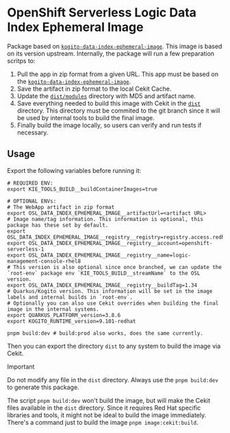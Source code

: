 # OpenShift Serverless Logic Data Index Ephemeral Image

Package based on [`kogito-data-index-ephemeral-image`](../kogito-data-index-ephemeral-image).
This image is based on its version upstream. Internally, the package will run a few preparation scritps to:

1. Pull the app in zip format from a given URL. This app must be based on the [`kogito-data-index-ephemeral-image`](../kogito-data-index-ephemeral-image).
2. Save the artifact in zip format to the local Cekit Cache.
3. Update the [`dist/modules`](generated/modules) directory with MD5 and artifact name.
4. Save everything needed to build this image with Cekit in the [`dist`](generated) directory. This directory must be commited to the git branch since it will be used by internal tools to build the final image.
5. Finally build the image locally, so users can verify and run tests if necessary.

## Usage

Export the following variables before running it:

```shell
# REQUIRED ENV:
export KIE_TOOLS_BUILD__buildContainerImages=true

# OPTIONAL ENVs:
# The WebApp artifact in zip format
export OSL_DATA_INDEX_EPHEMERAL_IMAGE__artifactUrl=<artifact URL>
# Image name/tag information. This information is optional, this package has these set by default.
export OSL_DATA_INDEX_EPHEMERAL_IMAGE__registry__registry=registry.access.redhat.com
export OSL_DATA_INDEX_EPHEMERAL_IMAGE__registry__account=openshift-serverless-1
export OSL_DATA_INDEX_EPHEMERAL_IMAGE__registry__name=logic-management-console-rhel8
# This version is also optional since once branched, we can update the `root-env` package env `KIE_TOOLS_BUILD__streamName` to the OSL version.
export OSL_DATA_INDEX_EPHEMERAL_IMAGE__registry__buildTag=1.34
# Quarkus/Kogito version. This information will be set in the image labels and internal builds in `root-env`.
# Optionally you can also use Cekit overrides when building the final image in the internal systems.
export QUARKUS_PLATFORM_version=3.8.6
export KOGITO_RUNTIME_version=9.101-redhat

pnpm build:dev # build:prod also works, does the same currently.
```

Then you can export the directory `dist` to any system to build the image via Cekit.

> [!IMPORTANT]
> Do not modify any file in the `dist` directory. Always use the `pnpm build:dev` to generate this package.

The script `pnpm build:dev` won't build the image, but will make the Cekit files available in the `dist` directory.
Since it requires Red Hat specific libraries and tools, it might not be ideal to build the image immediately.
There's a command just to build the image `pnpm image:cekit:build`.
